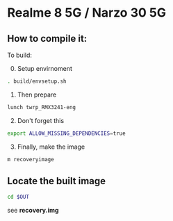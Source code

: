 
# Realme 8 5G / Narzo 30 5G
## How to compile it:

To build:

0. Setup envirnoment
```bash
. build/envsetup.sh
```

1. Then prepare
```bash
lunch twrp_RMX3241-eng
```

2. Don't forget this
```bash
export ALLOW_MISSING_DEPENDENCIES=true
```

3. Finally, make the image
```bash
m recoveryimage
```

## Locate the built image
```bash
cd $OUT
```
see **recovery.img**
